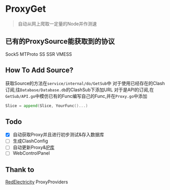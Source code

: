 # ProxyGet

> 自动从网上爬取一定量的Node并作测速

## 已有的ProxySource能获取到的协议

Sock5 MTProto SS SSR VMESS

## How To Add Source?

获取Source的方法在`service/internal/do/GetSub`中 对于使用已经存在的Clash订阅,往`Database/Database.db`的ClashSub下添加URL
对于是API的订阅,在`GetSub/API.go`中模仿已有的Func编写自己的Func,并在`Proxy.go`中添加

```go
Slice = append(Slice, YourFunc()...)
```

## Todo

- [x] 自动获取Proxy并且进行初步测试&存入数据库
- [ ] 生成ClashConfig
- [ ] 自动更新Proxy&[IP库](https://aite.xyz/share-file/qqwry/qqwry.dat)
- [ ] WebControlPanel

## Thank to

[RedElectricity](https://github.com/RedElectricity)
ProxyProviders
